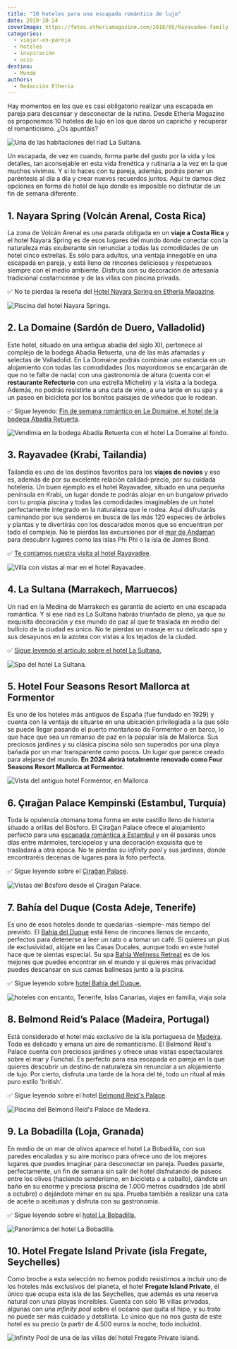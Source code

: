 ```yaml
---
title: "10 hoteles para una escapada romántica de lujo"
date: 2019-10-24
coverImage: https://fotos.etheriamagazine.com/2018/05/Rayavadee-family-room.jpg
categories: 
  - viajar-en-pareja
  - hoteles
  - inspiración
  - ocio
destino: 
  - Mundo
authors: 
  - Redacción Etheria
---
```


Hay momentos en los que es casi obligatorio realizar una escapada en pareja para 
descansar y desconectar de la rutina. Desde Etheria Magazine os proponemos 10 hoteles de 
lujo en los que daros un capricho y recuperar el romanticismo. ¿Os apuntáis? 

![Una de las habitaciones del riad La Sultana.](https://fotos.etheriamagazine.com/2019/02/La-Sultana-Marrakech-suite.jpg "Una de las habitaciones del riad © La Sultana.")

Un escapada, de vez en cuando, forma parte del gusto por la vida y los detalles, tan 
aconsejable en esta vida frenética y rutinaria a la vez en la que muchos vivimos. Y si 
lo haces con tu pareja, además, podrás poner un paréntesis al día a día y crear nuevos 
recuerdos juntos. Aquí te damos diez opciones en forma de hotel de lujo donde es 
imposible no disfrutar de un fin de semana diferente. 

## 1\. Nayara Spring (Volcán Arenal, Costa Rica)

La zona de Volcán Arenal es una parada obligada en un **viaje a Costa Rica** y el hotel 
Nayara Spring es de esos lugares del mundo donde conectar con la naturaleza más 
exuberante sin renunciar a todas las comodidades de un hotel cinco estrellas. Es sólo 
para adultos, una ventaja innegable en una escapada en pareja, y está lleno de rincones 
deliciosos y respetuosos siempre con el medio ambiente. Disfruta con su decoración de 
artesanía tradicional costarricense y de las villas con piscina privada. 

✅ No te pierdas la reseña del [Hotel Nayara Spring en Etheria 
Magazine](https://etheriamagazine.com/2021/05/23/hotel-nayara-springs-costa-rica/). 

![Piscina del hotel Nayara Springs.](https://fotos.etheriamagazine.com/2018/05/COSTA-RICA-HOTEL-NAYARA-PISCINA.jpg "Piscina del hotel Nayara Springs. © SG")

## 2\. La Domaine (Sardón de Duero, Valladolid)

Este hotel, situado en una antigua abadía del siglo XII, pertenece al complejo de la 
bodega Abadía Retuerta, una de las más afamadas y selectas de Valladolid. En La Domaine 
podrás combinar una estancia en un alojamiento con todas las comodidades (los mayordomos 
se encargarán de que no te falte de nada) con una gastronomía de altura (cuenta con el 
**restaurante Refectorio** con una estrella Michelin) y la visita a la bodega. Además, 
no podrás resistirte a una cata de vino, a una tarde en su spa y a un paseo en bicicleta 
por los bonitos paisajes de viñedos que le rodean. 

✅ Sigue leyendo: [Fin de semana romántico en Le Domaine, el hotel de la bodega Abadía 
Retuerta](https://etheriamagazine.com/2019/11/13/viajes-romanticos-hotel-le-domaine-abadia-retuerta-valladolid/). 

![Vendimia en la bodega Abadía Retuerta con el hotel La Domaine al fondo.](https://fotos.etheriamagazine.com/2019/10/hotel-la-domaine.jpg "Vendimia en la bodega Abadía Retuerta con el hotel La Domaine al fondo. © SG")

## 3\. Rayavadee (Krabi, Tailandia)

Tailandia es uno de los destinos favoritos para los **viajes de novios** y eso es, 
además de por su excelente relación calidad-precio, por su cuidada hotelería. Un buen 
ejemplo es el hotel Rayavadee, situado en una pequeña península en Krabi, un lugar donde 
te podrás alojar en un bungalow privado con tu propia piscina y todas las comodidades 
imaginables de un hotel perfectamente integrado en la naturaleza que le rodea. Aquí 
disfrutarás caminando por sus senderos en busca de las más 120 especies de árboles y 
plantas y te divertirás con los descarados monos que se encuentran por todo el complejo. 
No te pierdas las excursiones por el [mar de 
Andaman](https://etheriamagazine.com/2018/06/16/viaje-parejas-mar-de-andaman/) para 
descubrir lugares como las islas Phi Phi o la isla de James Bond. 

✅ [Te contamos nuestra visita al hotel 
Rayavadee](https://etheriamagazine.com/2018/05/25/hotel-rayavadee-vivir-la-naturaleza/). 

![Villa con vistas al mar en el hotel Rayavadee.](https://fotos.etheriamagazine.com/2018/05/The-Rayavadee-Villa_Exterior-Morning_Fotor.jpg "Villa con vistas al mar en el © hotel Rayavadee.")

## 4\. La Sultana (Marrakech, Marruecos)

Un riad en la Medina de Marrakech es garantía de acierto en una escapada romántica. Y si 
ese riad es La Sultana habrás triunfado de pleno, ya que su exquisita decoración y ese 
mundo de paz al que te traslada en medio del bullicio de la ciudad es único. No te 
pierdas un masaje en su delicado spa y sus desayunos en la azotea con vistas a los 
tejados de la ciudad. 

✅ [Sigue leyendo el artículo sobre el hotel La 
Sultana.](https://etheriamagazine.com/2019/02/27/hotel-la-sultana-marrakech/) 

![Spa del hotel La Sultana.](https://fotos.etheriamagazine.com/2019/02/La-Sultana-Marrakech-Spa.jpg "Spa de © La Sultana.")

## 5\. Hotel Four Seasons Resort Mallorca at Formentor

Es uno de los hoteles más antiguos de España (fue fundado en 1929) y cuenta con la 
ventaja de situarse en una ubicación privilegiada a la que sólo se puede llegar pasando 
el puerto montañoso de Formentor o en barco, lo que hace que sea un remanso de paz en la 
popular isla de Mallorca. Sus preciosos jardines y su clásica piscina sólo son superados 
por una playa bañada por un mar transparente como pocos. Un lugar que parece creado para 
alejarse del mundo. **En 2024 abrirá totalmente renovado como Four Seasons Resort 
Mallorca at Formentor.** 

![Vista del antiguo hotel Formentor, en Mallorca](https://fotos.etheriamagazine.com/2018/07/hotel-formentor-paisaje.jpg "Vista del hotel Formentor.")

## 6\. Çırağan Palace Kempinski (Estambul, Turquía)

Toda la opulencia otomana toma forma en este castillo lleno de historia situado a 
orillas del Bósforo. El Çirağan Palace ofrece el alojamiento perfecto para una [escapada 
romántica a 
Estambul](https://etheriamagazine.com/2018/05/03/fin-de-semana-romantico-en-estambul/) y 
en él pasarás unos días entre mármoles, terciopelos y una decoración exquisita que te 
trasladará a otra época. No te pierdas su _infinity pool_ y sus jardines, donde 
encontraréis decenas de lugares para la foto perfecta. 

✅ Sigue leyendo sobre el [Çirağan 
Palace](https://etheriamagazine.com/2019/03/05/ciragan-palace-kempinski-escapada-romantica-estambul/). 

![Vistas del Bósforo desde el Çirağan Palace.](https://fotos.etheriamagazine.com/2019/02/ciragan-palace-kempinski-istanbul-exterior.jpg "Vistas del Bósforo desde el © Çirağan Palace.")

## 7\. Bahía del Duque (Costa Adeje, Tenerife)

Es uno de esos hoteles donde te quedarías –siempre– más tiempo del previsto. El [Bahía 
del 
Duque](https://etheriamagazine.com/2019/01/11/donde-dormir-tenerife-hotel-bahia-del-duque/) 
está lleno de rincones llenos de encanto, perfectos para detenerse a leer un rato o a 
tomar un café. Si quieres un plus de exclusividad, alójate en las Casas Ducales, aunque 
todo en este hotel hace que te sientas especial. Su spa [Bahía Wellness 
Retreat](https://etheriamagazine.com/2018/06/12/bahia-wellness-retreat-del-hotel-bahia-del-duque/) 
es de los mejores que puedes encontrar en el mundo y si quieres más privacidad puedes 
descansar en sus camas balinesas junto a la piscina. 

✅ Sigue leyendo sobre [hotel Bahía del 
Duque.](https://etheriamagazine.com/2019/01/11/donde-dormir-tenerife-hotel-bahia-del-duque/) 

![hoteles con encanto, Tenerife, Islas Canarias, viajes en familia, viaja sola](https://fotos.etheriamagazine.com/2019/01/Hotel-Bahia-del-Duque-general.jpg "Vista general del pueblo canario que forma el hotel © Bahía del Duque.")

## 8\. Belmond Reid’s Palace (Madeira, Portugal)

Está considerado el hotel más exclusivo de la isla portuguesa de [Madeira](https://etheriamagazine.com/2019/04/19/viajar-con-amigas-que-ver-madeira/). 
Todo es delicado y emana un aire de romanticismo. El Belmond Reid's Palace cuenta con 
preciosos jardines y ofrece unas vistas espectaculares sobre el mar y Funchal. Es 
perfecto para esa escapada en pareja en la que quieres descubrir un destino de 
naturaleza sin renunciar a un alojamiento de lujo. Por cierto, disfruta una tarde de la 
hora del té, todo un ritual al más puro estilo 'british'. 

✅ Sigue leyendo sobre el hotel [Belmond Reid's 
Palace](https://etheriamagazine.com/2018/12/29/belmond-reids-palace-el-mejor-hotel-de-madeira/). 

![Piscina del Belmond Reid's Palace de Madeira.](https://fotos.etheriamagazine.com/2018/12/piscina-reids-palace.jpg "Piscina del Belmond Reid's Palace de Madeira. ©PG")

## 9\. La Bobadilla (Loja, Granada)

En medio de un mar de olivos aparece el hotel La Bobadilla, con sus paredes encaladas y 
su aire morisco para ofrece uno de los mejores lugares que puedes imaginar para 
desconectar en pareja. Puedes pasarte, perfectamente, un fin de semana sin salir del 
hotel disfrutando de paseos entre los olivos (haciendo senderismo, en bicicleta o a 
caballo), dándote un baño en su enorme y preciosa piscina de 1.000 metros cuadrados (de 
abril a octubre) o dejándote mimar en su spa. Prueba también a realizar una cata de 
aceite o aceitunas y disfruta con su gastronomía. 

✅ Sigue leyendo sobre el [hotel La 
Bobadilla.](https://etheriamagazine.com/2018/08/23/hotel-la-bobadilla-loja-granada/) 

![Panorámica del hotel La Bobadilla.](https://fotos.etheriamagazine.com/2018/08/La-Bobadilla-panoramica.jpg "Hotel La Bobadilla entre campos de olivos. © Barceló Hotels Group")

## 10\. Hotel Fregate Island Private (isla Fregate, Seychelles)

Como broche a esta selección no hemos podido resistirnos a incluir uno de los hoteles 
más exclusivos del planeta, el hotel **Fregate Island Private**, él único que ocupa esta 
isla de las Seychelles, que además es una reserva natural con unas playas increíbles. 
Cuenta con sólo 16 villas privadas, algunas con una _infinity pool_ sobre el océano que 
quita el hipo, y su trato no puede ser más cuidado y detallista. Lo único que no nos 
gusta de este hotel es su precio (a partir de 4.500 euros la noche, todo incluido). 

![Infinity Pool de una de las villas del hotel Fregate Private Island.](https://fotos.etheriamagazine.com/2019/10/hotel-fregate-private-island.jpg "Infinity Pool de una de las villas del hotel Fregate Private Island.")
